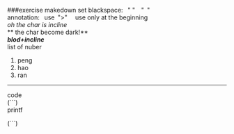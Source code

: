 ###exercise makedown
set blackspace:&ensp; "&nbsp;"&emsp;"&ensp;"  
annotation:&ensp; use&ensp;">"&emsp; use only at the beginning  
*oh the char is incline*  
** the char become dark!**  
***blod+incline***  
list of nuber  
1.  peng
2. hao
3. ran  	
---
code  
(```)  
printf

(```)

 
